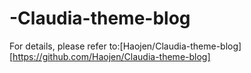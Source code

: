 # -Claudia-theme-blog
For details, please refer to:[Haojen/Claudia-theme-blog][https://github.com/Haojen/Claudia-theme-blog]

